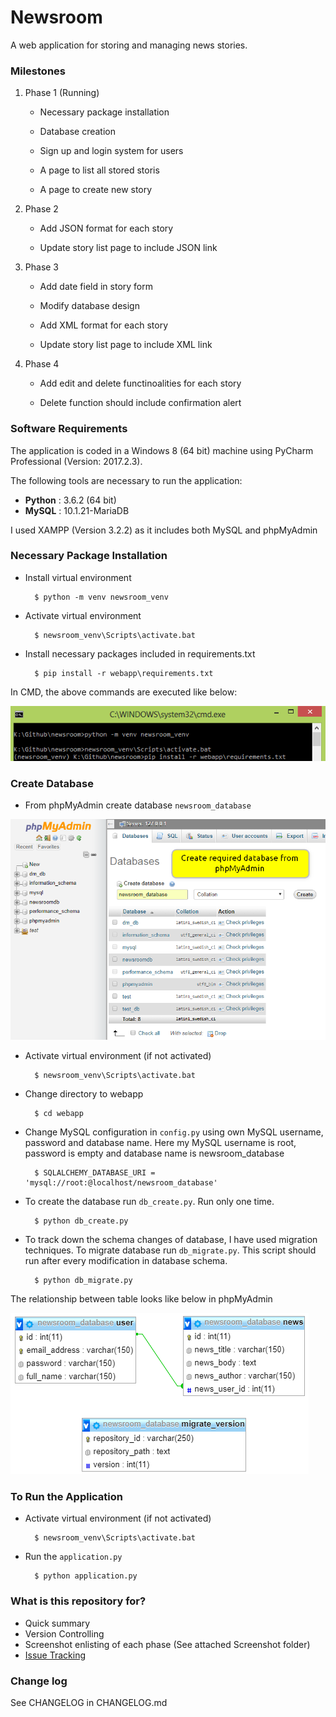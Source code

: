Newsroom
========

A web application for storing and managing news stories.

### Milestones

1. Phase 1 (Running)

   - Necessary package installation
   
   - Database creation
   
   - Sign up and login system for users

   - A page to list all stored storis

   - A page to create new story

2. Phase 2

   - Add JSON format for each story

   - Update story list page to include JSON link

3. Phase 3
 
   - Add date field in story form

   - Modify database design
   
   - Add XML format for each story

   - Update story list page to include XML link

4. Phase 4

   - Add edit and delete functinoalities for each story

   - Delete function should include confirmation alert
   
### Software Requirements

The application is coded in a Windows 8 (64 bit) machine using PyCharm Professional (Version: 2017.2.3).

The following tools are necessary to run the application:

- **Python** : 3.6.2 (64 bit)
- **MySQL** : 10.1.21-MariaDB

I used XAMPP (Version 3.2.2) as it includes both MySQL and phpMyAdmin

### Necessary Package Installation

- Install virtual environment

		$ python -m venv newsroom_venv

- Activate virtual environment

		$ newsroom_venv\Scripts\activate.bat

- Install necessary packages included in requirements.txt

		$ pip install -r webapp\requirements.txt

In CMD, the above commands are executed like below:

![Package Installation](Screenshot/Phase1/install_package.png)		
		
### Create Database

- From phpMyAdmin create database `newsroom_database`

![Database Creation](Screenshot/Phase1/create_database.png)

- Activate virtual environment (if not activated)

		$ newsroom_venv\Scripts\activate.bat

- Change directory to webapp

		$ cd webapp

- Change MySQL configuration in `config.py` using own MySQL username, password and database name. 
Here my MySQL username is root, password is empty and database name is newsroom_database

		$ SQLALCHEMY_DATABASE_URI = 'mysql://root:@localhost/newsroom_database'

- To create the database run `db_create.py`. Run only one time.

		$ python db_create.py

- To track down the schema changes of database, I have used migration techniques.
To migrate database run `db_migrate.py`. This script should run after every modification in database schema.

		$ python db_migrate.py

The relationship between table looks like below in phpMyAdmin

![Database Creation](Screenshot/Phase1/database.png)		
		
### To Run the Application

- Activate virtual environment (if not activated)

		$ newsroom_venv\Scripts\activate.bat

- Run the `application.py`

		$ python application.py


### What is this repository for?

- Quick summary
- Version Controlling
- Screenshot enlisting of each phase (See attached Screenshot folder)
- [Issue Tracking](https://bitbucket.org/arsho/newsroom/issues)


### Change log

See CHANGELOG in CHANGELOG.md